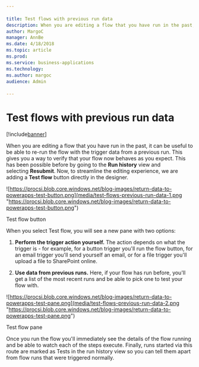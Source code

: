 ```yaml
---

title: Test flows with previous run data
description: When you are editing a flow that you have run in the past, it can be useful to be able to re-run the flow with the trigger data from a previous run.
author: MargoC
manager: AnnBe
ms.date: 4/18/2018
ms.topic: article
ms.prod: 
ms.service: business-applications
ms.technology: 
ms.author: margoc
audience: Admin

---
```

#  Test flows with previous run data




[!include[banner](../../../includes/banner.md)]

When you are editing a flow that you have run in the past, it can be useful to
be able to re-run the flow with the trigger data from a previous run. This gives
you a way to verify that your flow now behaves as you expect. This has been
possible before by going to the **Run history** view and selecting **Resubmit**.
Now, to streamline the editing experience, we are adding a **Test flow** button
directly in the designer.

![https://procsi.blob.core.windows.net/blog-images/return-data-to-powerapps-test-button.png](media/test-flows-previous-run-data-1.png "https://procsi.blob.core.windows.net/blog-images/return-data-to-powerapps-test-button.png")
<!-- Picture 1 -->


Test flow button

When you select Test flow, you will see a new pane with two options:

1.  **Perform the trigger action yourself.** The action depends on what the
    trigger is - for example, for a button trigger you'll run the flow button,
    for an email trigger you'll send yourself an email, or for a file trigger
    you'll upload a file to SharePoint online.

2.  **Use data from previous runs.** Here, if your flow has run before, you'll
    get a list of the most recent runs and be able to pick one to test your flow
    with.

![https://procsi.blob.core.windows.net/blog-images/return-data-to-powerapps-test-pane.png](media/test-flows-previous-run-data-2.png "https://procsi.blob.core.windows.net/blog-images/return-data-to-powerapps-test-pane.png")
<!-- Picture 2 -->


Test flow pane

Once you run the flow you'll immediately see the details of the flow running and
be able to watch each of the steps execute. Finally, runs started via this route
are marked as Tests in the run history view so you can tell them apart from flow
runs that were triggered normally.
